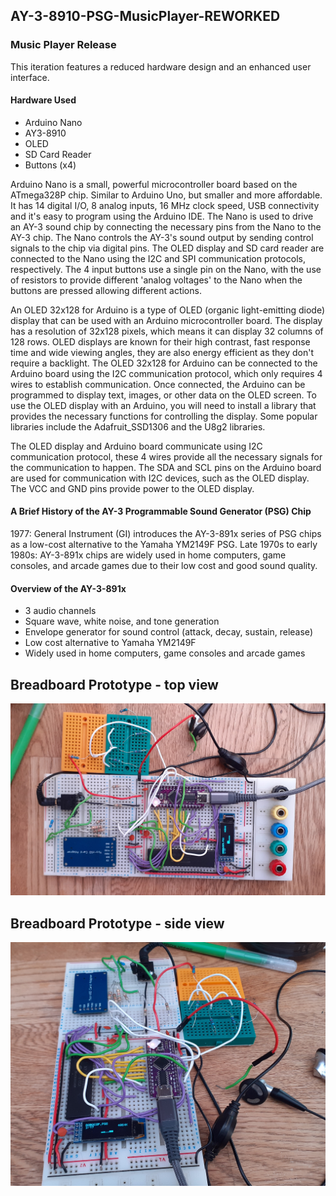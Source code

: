 ## AY-3-8910-PSG-MusicPlayer-REWORKED

### Music Player Release
This iteration features a reduced hardware design and an enhanced user interface.

#### Hardware Used
- Arduino Nano
- AY3-8910
- OLED
- SD Card Reader
- Buttons (x4)

Arduino Nano is a small, powerful microcontroller board based on the ATmega328P chip. Similar to Arduino Uno, but smaller and more affordable. It has 14 digital I/O, 8 analog inputs, 16 MHz clock speed, USB connectivity and it's easy to program using the Arduino IDE. 
The Nano is used to drive an AY-3 sound chip by connecting the necessary pins from the Nano to the AY-3 chip. The Nano controls the AY-3's sound output by sending control signals to the chip via digital pins. The OLED display and SD card reader are connected to the Nano using the I2C and SPI communication protocols, respectively. The 4 input buttons use a single pin on the Nano, with the use of resistors to provide different 'analog voltages' to the Nano when the buttons are pressed allowing different actions.

An OLED 32x128 for Arduino is a type of OLED (organic light-emitting diode) display that can be used with an Arduino microcontroller board. The display has a resolution of 32x128 pixels, which means it can display 32 columns of 128 rows. OLED displays are known for their high contrast, fast response time and wide viewing angles, they are also energy efficient as they don't require a backlight.
The OLED 32x128 for Arduino can be connected to the Arduino board using the I2C communication protocol, which only requires 4 wires to establish communication. Once connected, the Arduino can be programmed to display text, images, or other data on the OLED screen. To use the OLED display with an Arduino, you will need to install a library that provides the necessary functions for controlling the display. Some popular libraries include the Adafruit_SSD1306 and the U8g2 libraries.

The OLED display and Arduino board communicate using I2C communication protocol, these 4 wires provide all the necessary signals for the communication to happen. The SDA and SCL pins on the Arduino board are used for communication with I2C devices, such as the OLED display. The VCC and GND pins provide power to the OLED display.


#### A Brief History of the AY-3 Programmable Sound Generator (PSG) Chip
1977: General Instrument (GI) introduces the AY-3-891x series of PSG chips as a low-cost alternative to the Yamaha YM2149F PSG.
Late 1970s to early 1980s: AY-3-891x chips are widely used in home computers, game consoles, and arcade games due to their low cost and good sound quality.

#### Overview of the AY-3-891x
- 3 audio channels
- Square wave, white noise, and tone generation
- Envelope generator for sound control (attack, decay, sustain, release)
- Low cost alternative to Yamaha YM2149F
- Widely used in home computers, game consoles and arcade games

## Breadboard Prototype - top view
![OLED](/AY-3-8910-PSG-MusicPlayerREWORKED/Pictures_Prototyping/BreadboardPrototypePic1.png)  

## Breadboard Prototype - side view
![OLED](/AY-3-8910-PSG-MusicPlayerREWORKED/Pictures_Prototyping/BreadboardPrototypePic2.png) 
